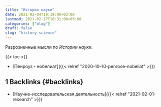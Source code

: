 ```yaml
---
title: "История науки"
date: 2021-02-04T19:19:00+03:00
lastmod: 2021-02-17T16:31:00+03:00
categories: ["blog"]
draft: false
slug: "history-science"
---
```


Разрозненные мысли по _Истории науки_.

<!--more-->

{{< toc >}}

-   [Пенроуз - нобелиат]({{< relref "2020-10-10-penrose-nobeliat" >}})


## <span class="section-num">1</span> Backlinks {#backlinks}

-   [Научно-исследовательская деятельность]({{< relref "2021-02-01-research" >}})
